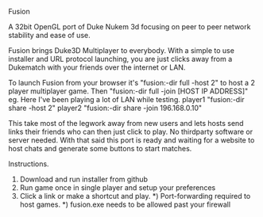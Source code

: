 Fusion

A 32bit OpenGL port of Duke Nukem 3d focusing on peer to peer network stability and ease of use.

Fusion brings Duke3D Multiplayer to everybody. With a simple to use installer and URL protocol launching, you are just clicks away from a Dukematch with your friends over the internet or LAN.

To launch Fusion from your browser it's "fusion:-dir full -host 2" to host a 2 player multiplayer game. Then "fusion:-dir full -join [HOST IP ADDRESS]"
eg. Here I've been playing a lot of LAN while testing.
player1 "fusion:-dir share -host 2"
player2 "fusion:-dir share -join 196.168.0.10"

This take most of the legwork away from new users and lets hosts send links their friends who can then just click to play. No thirdparty software or server needed. With that said this port is ready and waiting for a website to host chats and generate some buttons to start matches.

Instructions.
1. Download and run installer from github
2. Run game once in single player and setup your preferences
3. Click a link or make a shortcut and play.
*) Port-forwarding required to host games.
*) fusion.exe needs to be allowed past your firewall

